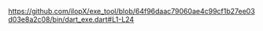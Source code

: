 https://github.com/ilopX/exe_tool/blob/64f96daac79060ae4c99cf1b27ee03d03e8a2c08/bin/dart_exe.dart#L1-L24
